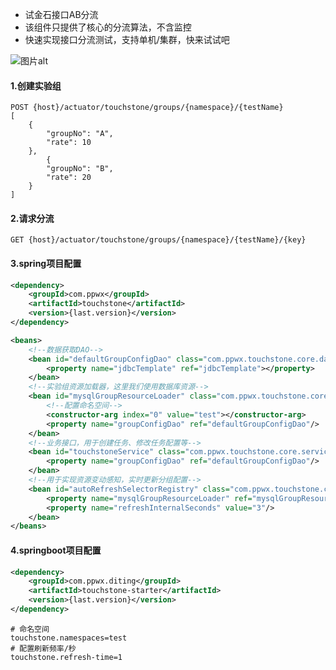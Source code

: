    
- 试金石接口AB分流
- 该组件只提供了核心的分流算法，不含监控
- 快速实现接口分流测试，支持单机/集群，快来试试吧

![图片alt](https://afl-linli.oss-cn-hangzhou.aliyuncs.com/pro/operators/19053fef088443368d45d03d4993079f1698832545998.png "架构图")
 

#### 1.创建实验组
```text
POST {host}/actuator/touchstone/groups/{namespace}/{testName}
[
    {
        "groupNo": "A",
        "rate": 10
    },
        {
        "groupNo": "B",
        "rate": 20
    }
]
```
#### 2.请求分流
```text
GET {host}/actuator/touchstone/groups/{namespace}/{testName}/{key}
```

#### 3.spring项目配置

```xml
<dependency>
    <groupId>com.ppwx</groupId>
    <artifactId>touchstone</artifactId>
    <version>{last.version}</version>
</dependency>
```
```xml
<beans>
    <!--数据获取DAO-->
    <bean id="defaultGroupConfigDao" class="com.ppwx.touchstone.core.dao.DefaultGroupConfigDao">
        <property name="jdbcTemplate" ref="jdbcTemplate"></property>
    </bean>
    <!--实验组资源加载器，这里我们使用数据库资源-->
    <bean id="mysqlGroupResourceLoader" class="com.ppwx.touchstone.core.MysqlGroupResourceLoader">
        <!--配置命名空间-->
        <constructor-arg index="0" value="test"></constructor-arg>
        <property name="groupConfigDao" ref="defaultGroupConfigDao"/>
    </bean>
    <!--业务接口，用于创建任务、修改任务配置等-->
    <bean id="touchstoneService" class="com.ppwx.touchstone.core.service.TouchstoneService">
        <property name="groupConfigDao" ref="defaultGroupConfigDao"/>
    </bean>
    <!--用于实现资源变动感知，实时更新分组配置-->
    <bean id="autoRefreshSelectorRegistry" class="com.ppwx.touchstone.core.AutoRefreshSelectorRegistry">
        <property name="mysqlGroupResourceLoader" ref="mysqlGroupResourceLoader"/>
        <property name="refreshInternalSeconds" value="3"/>
    </bean>
</beans>
```
#### 4.springboot项目配置
```xml
<dependency>
    <groupId>com.ppwx.diting</groupId>
    <artifactId>touchstone-starter</artifactId>
    <version>{last.version}</version>
</dependency>
```
```properties
# 命名空间
touchstone.namespaces=test
# 配置刷新频率/秒
touchstone.refresh-time=1
```